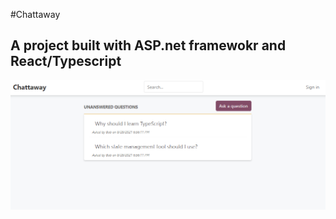 #Chattaway

## A project built with ASP.net framewokr and React/Typescript

![Chat imgl](img/chat.png)
